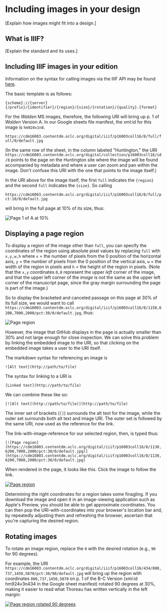 # Including images in your design

\[Explain how images might fit into a design.\]

## What is IIIF?

\[Explain the standard and its uses.\]

## Including IIIF images in your edition 

Information on the syntax for calling images via the IIIF API may be found [here](https://iiif.io/api/image/2.1/#uri-syntax).

The basic template is as follows:

`{scheme}://{server}{/prefix}/{identifier}/{region}/{size}/{rotation}/{quality}.{format}`

For the *Walden* MS images, therefore, the following URI will bring up p. 1 of *Walden* Version A. In our Google sheets file manifest, the xml:id for this image is `hm924v1n8`. 

`https://cdm16003.contentdm.oclc.org/digital/iiif/p16003coll16/8/full/full/0/default.jpg`

(In the same row of the sheet, in the column labeled "Huntington," the URI `https://cdm16003.contentdm.oclc.org/digital/collection/p16003coll16/id/8` points to the page on the Huntington site where the image will be found accompanied by metadata and where a user can zoom and pan within the image. Don't confuse this URI with the one that points to the image itself.)

In the URI above for the image itself, the first `full` indicates the `{region}` and the second `full` indicates the `{size}`. So calling

`https://cdm16003.contentdm.oclc.org/digital/iiif/p16003coll16/8/full/pct:10/0/default.jpg`

will bring in the full page at 10% of its size, thus:

![Page 1 of A at 10%](https://cdm16003.contentdm.oclc.org/digital/iiif/p16003coll16/8/full/pct:10/0/default.jpg)

## Displaying a page region

To display a region of the image other than `full`, you can specify the coordinates of the region using absolute pixel values by replacing `full` with `x,y,w,h` where `x` = the number of pixels from the 0 position of the horizontal axis, `y` = the number of pixels from the 0 position of the vertical axis, `w` = the width of the region in pixels and `h` = the height of the region in pixels. (Note that the `x,y` coordinates `0,0` represent the upper *left* corner of the image, and that the upper left corner of the *image* is not the same as the upper left corner of the manuscript page, since the gray margin surrounding the page is part of the image.)

So to display the bracketed and canceled passage on this page at 30% of its full size, we would want to call `https://cdm16003.contentdm.oclc.org/digital/iiif/p16003coll16/8/1150,6200,7000,2000/pct:30/0/default.jpg`, thus:

![Page region](https://cdm16003.contentdm.oclc.org/digital/iiif/p16003coll16/8/1130,6200,7000,2000/pct:30/0/default.jpg)

However, the image that GitHub displays in the page is actually smaller than 30% and not large enough for close inspection. We can solve this problem by linking the embedded image to the URI, so that clicking on the embedded image takes a user to the URI itself. 

The markdown syntax for referencing an image is

`![Alt text](http://path/to/file)`

The syntax for linking to a URI is

`[Linked text](http://path/to/file)`

We can combine these like so:

`[![Alt text](http://path/to/file)](http://path/to/file)`

The inner set of brackets (`[]`) surrounds the alt text for the image, while the outer set surrounds both alt text and image URI. The outer set is followed by the same URI, now used as the reference for the link.

The link-with-image-reference for our selected region, then, is typed thus:

`[![Page region](https://cdm16003.contentdm.oclc.org/digital/iiif/p16003coll16/8/1130,6200,7000,2000/pct:30/0/default.jpg)](https://cdm16003.contentdm.oclc.org/digital/iiif/p16003coll16/8/1130,6200,7000,2000/pct:30/0/default.jpg)`

When rendered in the page, it looks like this. Click the image to follow the link.

[![Page region](https://cdm16003.contentdm.oclc.org/digital/iiif/p16003coll16/8/1130,6200,7000,2000/pct:30/0/default.jpg)](https://cdm16003.contentdm.oclc.org/digital/iiif/p16003coll16/8/1130,6200,7000,2000/pct:30/0/default.jpg)


Determining the right coordinates for a region takes some finagling. If you download the image and open it in an image-viewing application such as Apple's Preview, you should be able to get approximate coordinates. You can then pop the URI-with-coordinates into your browser's location bar and, by repeatedly adjusting them and refreshing the browser, ascertain that you're capturing the desired region.

## Rotating images

To rotate an image region, replace the `0` with the desired rotation (e.g., `90` for 90 degrees).

For example, the URI `https://cdm16003.contentdm.oclc.org/digital/iiif/p16003coll16/434/800,737,1450,5870/pct:30/90/default.jpg` will bring up the region with coordinates `800,737,1450,5870` on p. 1 of the B-C Version (xml:id hm924v3n434 in the Google sheet manifest) rotated 90 degrees at 30%, making it easier to read what Thoreau has written vertically in the left margin:

[![Page region rotated 90 degrees](https://cdm16003.contentdm.oclc.org/digital/iiif/p16003coll16/434/800,737,1430,5870/pct:30/90/default.jpg)](https://cdm16003.contentdm.oclc.org/digital/iiif/p16003coll16/434/800,737,1430,5870/pct:30/90/default.jpg)